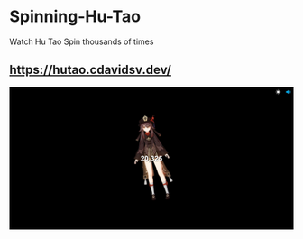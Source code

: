 # Spinning-Hu-Tao
Watch Hu Tao Spin thousands of times

https://hutao.cdavidsv.dev/
---
![Showcase](https://github.com/CDavidSV/Spinning-Hu-Tao/blob/main/src/assets/images/showcase.jpg)
